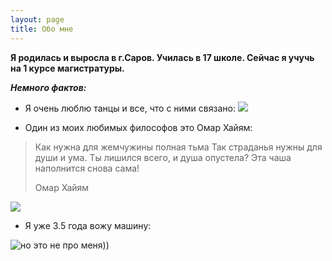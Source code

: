 ```yaml
---
layout: page
title: Обо мне
---
```


**Я родилась и выросла в г.Саров. Училась в 17 школе. Сейчас я учучь на 1 курсе магистратуры.**

***Немного фактов:***
- Я очень люблю танцы и все, что с ними связано:
![](https://sxodim.com/uploads/almaty/2017/02/girl-dance-music-movement-wallpaper.jpg)

- Один из моих любимых философов это Омар Хайям:
> Как нужна для жемчужины полная тьма
Так страданья нужны для души и ума.
Ты лишился всего, и душа опустела?
Эта чаша наполнится снова сама!
>
> Омар Хайям

![](https://img.rl0.ru/ade0564247bd4659889272f031240812/c615x400/news.rambler.ru/img/weekend/2017/12/25204249.865482.9260.jpg)

- Я уже 3.5 года вожу машину:

 ![](https://otvet.imgsmail.ru/download/bffd0c78e9925e2a2e6f407c3ebd33ad_i-4189.jpg "но это не про меня))")

